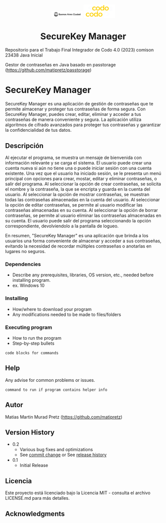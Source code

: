 <p align="center">
    <img alt="bac logo" src="img\bac.png" width="100px" , invert(1)>
    <img alt="cac logo" src="img\logo-CAC.webp" width="100px" />  
  <h1 align="center">SecureKey Manager</h1>
</p>

Repositorio para el Trabajo Final Integrador de Codo 4.0 (2023) comison 23438 Java Inicial

Gestor de contraseñas en Java basado en passtorage (https://github.com/matipretz/passtorage)

# SecureKey Manager

SecureKey Manager es una aplicación de gestión de contraseñas que te permite almacenar y proteger tus contraseñas de forma segura. Con SecureKey Manager, puedes crear, editar, eliminar y acceder a tus contraseñas de manera conveniente y segura. La aplicación utiliza algoritmos de cifrado avanzados para proteger tus contraseñas y garantizar la confidencialidad de tus datos.

## Descripción

Al ejecutar el programa, se muestra un mensaje de bienvenida con información relevante y se carga el sistema.
El usuario puede crear una cuenta nueva si aún no tiene una o puede iniciar sesión con una cuenta existente.
Una vez que el usuario ha iniciado sesión, se le presenta un menú principal con opciones para crear, mostar, editar y eliminar contraseñas, o salir del programa.
Al seleccionar la opción de crear contraseñas, se solicita el nombre y la contraseña, la que se encripta y guarda en la cuenta del usuario.
Al seleccionar la opción de mostrar contraseñas, se muestran todas las contraseñas almacenadas en la cuenta del usuario.
Al seleccionar la opción de editar contraseñas, se permite al usuario modificar las contraseñas almacenadas en su cuenta.
Al seleccionar la opción de borrar contraseñas, se permite al usuario eliminar las contraseñas almacenadas en su cuenta.
El usuario puede salir del programa seleccionando la opción correspondiente, devolviendolo a la pantalla de logueo.

En resumen, "SecureKey Manager" es una aplicación que brinda a los usuarios una forma conveniente de almacenar y acceder a sus contraseñas, evitando la necesidad de recordar múltiples contraseñas o anotarlas en lugares no seguros.

### Dependencies

* Describe any prerequisites, libraries, OS version, etc., needed before installing program.
* ex. Windows 10

### Installing

* How/where to download your program
* Any modifications needed to be made to files/folders

### Executing program

* How to run the program
* Step-by-step bullets
```
code blocks for commands
```

## Help

Any advise for common problems or issues.
```
command to run if program contains helper info
```

## Autor
 
Matias Martin Murad Pretz (https://github.com/matipretz)

## Version History

* 0.2
    * Various bug fixes and optimizations
    * See [commit change]() or See [release history]()
* 0.1
    * Initial Release

## Licencia

Este proyecto está licenciado bajo la Licencia MIT - consulta el archivo LICENSE.md para más detalles.

## Acknowledgments
